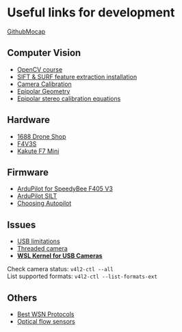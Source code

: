 # Useful links for development

[GithubMocap](https://github.com/jyjblrd/Low-Cost-Mocap)

## Computer Vision

- [OpenCV course](https://courses.opencv.org/dashboard)
- [SIFT & SURF feature extraction installation](https://stackoverflow.com/questions/64525121/sift-surf-module-cv2-cv2-has-no-attribute-xfeatures2d-set-opencv-enabl)
- [Camera Calibration](https://youtube.com/playlist?list=PL2zRqk16wsdoCCLpou-dGo7QQNks1Ppzo&si=kduqZdlAUQhAVAYx)
- [Epipolar Geometry](https://docs.opencv.org/4.x/da/de9/tutorial_py_epipolar_geometry.html)
- [Epipolar stereo calibration equations](https://www.youtube.com/watch?v=6kpBqfgSPRc&t=67s)

## Hardware

- [1688 Drone Shop](https://shop79532958224g7.1688.com/)
- [F4V3S](https://detail.1688.com/offer/701180510598.html?spm=a2615.2177701.autotrace-_t_14528463257940_1_0_2_1453456036484.23.69d537c3B0Zr6w)
- [Kakute F7 Mini](https://ardupilot.org/copter/docs/common-holybro-kakutef7mini.html)

## Firmware

- [ArduPilot for SpeedyBee F405 V3](https://ardupilot.org/copter/docs/common-speedybeef4-v3.html)
- [ArduPilot SILT](https://ardupilot.org/dev/docs/sitl-simulator-software-in-the-loop.html)
- [Choosing Autopilot](https://ardupilot.org/copter/docs/common-autopilots.html)

## Issues

- [USB limitations](https://www.any-maze.com/support/guides/connecting-multiple-usb-cameras-to-a-computer/)
- [Threaded camera](https://stackoverflow.com/questions/58293187/opencv-real-time-streaming-video-capture-is-slow-how-to-drop-frames-or-get-sync)
- [**WSL Kernel for USB Cameras**](https://askubuntu.com/questions/1405903/capturing-webcam-video-with-opencv-in-wsl2)

Check camera status: `v4l2-ctl --all`  
List supported formats: `v4l2-ctl --list-formats-ext`

## Others

- [Best WSN Protocols](https://chat.openai.com/share/8c3e90f0-7205-4a8c-9ce2-1fe88d1e2392)
- [Optical flow sensors](https://ardupilot.org/copter/docs/common-optical-flow-sensors-landingpage.html)
